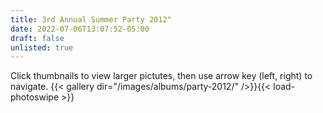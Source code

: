 ```yaml
---
title: 3rd Annual Summer Party 2012"
date: 2022-07-06T13:07:52-05:00
draft: false
unlisted: true
---
```

Click thumbnails to view larger pictutes, then use arrow key (left, right) to navigate.
{{< gallery dir="/images/albums/party-2012/" />}}{{< load-photoswipe >}}
